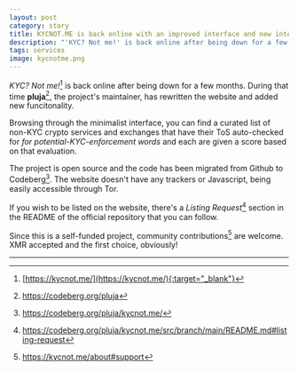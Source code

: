 ```yaml
---
layout: post
category: story
title: KYCNOT.ME is back online with an improved interface and new intelligent features
description: "'KYC? Not me!' is back online after being down for a few months. During that time pluja, the project's maintainer, has rewritten the website and added new funcitonality."
tags: services
image: kycnotme.png
---
```


*KYC? Not me!*[^1] is back online after being down for a few months. During that time **pluja**[^2], the project's maintainer, has rewritten the website and added new funcitonality.

Browsing through the minimalist interface, you can find a curated list of non-KYC crypto services and exchanges that have their ToS auto-checked for *for potential-KYC-enforcement words* and each are given a score based on that evaluation.

The project is open source and the code has been migrated from Github to Codeberg[^3]. The website doesn't have any trackers or Javascript, being easily accessible through Tor.

If you wish to be listed on the website, there's a *Listing Request*[^4] section in the README of the official repository that you can follow.

Since this is a self-funded project, community contributions[^5] are welcome. XMR accepted and the first choice, obviously!

---

[^1]: [https://kycnot.me/](https://kycnot.me/){:target="_blank"}
[^2]: https://codeberg.org/pluja
[^3]: https://codeberg.org/pluja/kycnot.me/
[^4]: https://codeberg.org/pluja/kycnot.me/src/branch/main/README.md#listing-request
[^5]: https://kycnot.me/about#support
